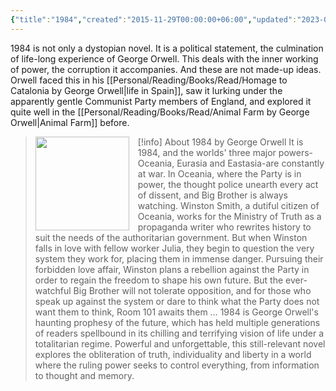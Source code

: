 ```yaml
---
{"title":"1984","created":"2015-11-29T00:00:00+06:00","updated":"2023-01-26T16:05:23+06:00","read_at":["2016-03-10T00:00:00+06:00"],"read_count":1,"authors":["George Orwell"],"status":"Read","rating":5,"dg-publish":true,"cover":"https://images-na.ssl-images-amazon.com/images/S/compressed.photo.goodreads.com/books/1673909740i/78814176.jpg","dg-metatags":{"og:image":"https://images-na.ssl-images-amazon.com/images/S/compressed.photo.goodreads.com/books/1673909740i/78814176.jpg"},"reviewed":true,"permalink":"/personal/reading/books/read/1984-by-george-orwell/","metatags":{"og:image":"https://images-na.ssl-images-amazon.com/images/S/compressed.photo.goodreads.com/books/1673909740i/78814176.jpg"},"dgPassFrontmatter":true}
---
```


1984 is not only a dystopian novel. It is a political statement, the culmination of life-long experience of George Orwell. This deals with the inner working of power, the corruption it accompanies. And these are not made-up ideas. Orwell faced this in his [[Personal/Reading/Books/Read/Homage to Catalonia by George Orwell\|life in Spain]], saw it lurking under the apparently gentle Communist Party members of England, and explored it quite well in the [[Personal/Reading/Books/Read/Animal Farm by George Orwell\|Animal Farm]] before.

> [!info] About 1984 by George Orwell
><img src="https://images-na.ssl-images-amazon.com/images/S/compressed.photo.goodreads.com/books/1673909740i/78814176.jpg" style="float: left; margin-right: 1em; width: 150px; height: auto;" /> It is 1984, and the worlds' three major powers-Oceania, Eurasia and Eastasia-are constantly at war. In Oceania, where the Party is in power, the thought police unearth every act of dissent, and Big Brother is always watching. Winston Smith, a dutiful citizen of Oceania, works for the Ministry of Truth as a propaganda writer who rewrites history to suit the needs of the authoritarian government. But when Winston falls in love with fellow worker Julia, they begin to question the very system they work for, placing them in immense danger. Pursuing their forbidden love affair, Winston plans a rebellion against the Party in order to regain the freedom to shape his own future. But the ever-watchful Big Brother will not tolerate opposition, and for those who speak up against the system or dare to think what the Party does not want them to think, Room 101 awaits them … 1984 is George Orwell's haunting prophesy of the future, which has held multiple generations of readers spellbound in its chilling and terrifying vision of life under a totalitarian regime. Powerful and unforgettable, this still-relevant novel explores the obliteration of truth, individuality and liberty in a world where the ruling power seeks to control everything, from information to thought and memory.